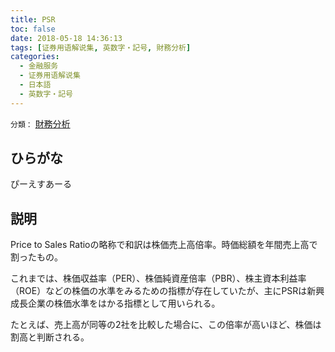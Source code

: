 ```yaml
---
title: PSR
toc: false
date: 2018-05-18 14:36:13
tags: [证券用语解说集, 英数字・記号, 財務分析]
categories:
  - 金融服务
  - 证券用语解说集
  - 日本語
  - 英数字・記号
---
```


`分類：` [財務分析](/tags/財務分析/)

## ひらがな

ぴーえすあーる

## 説明

Price to Sales Ratioの略称で和訳は株価売上高倍率。時価総額を年間売上高で割ったもの。

これまでは、株価収益率（PER）、株価純資産倍率（PBR）、株主資本利益率（ROE）などの株価の水準をみるための指標が存在していたが、主にPSRは新興成長企業の株価水準をはかる指標として用いられる。

たとえば、売上高が同等の2社を比較した場合に、この倍率が高いほど、株価は割高と判断される。
